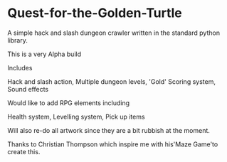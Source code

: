 # Quest-for-the-Golden-Turtle

A simple hack and slash dungeon crawler written in the standard python library. 

This is a very Alpha build 

Includes 

Hack and slash action, 
Multiple dungeon levels, 
'Gold' Scoring system,
Sound effects 

Would like to add RPG elements including 

Health system, 
Levelling system, 
Pick up items 


Will also re-do all artwork since they are a bit rubbish at the moment. 


Thanks to Christian Thompson which inspire me with his'Maze Game'to create this. 


